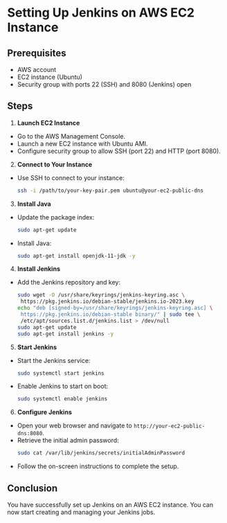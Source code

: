 # Setting Up Jenkins on AWS EC2 Instance

## Prerequisites

- AWS account
- EC2 instance (Ubuntu)
- Security group with ports 22 (SSH) and 8080 (Jenkins) open

## Steps

1. **Launch EC2 Instance**

- Go to the AWS Management Console.
- Launch a new EC2 instance with Ubuntu AMI.
- Configure security group to allow SSH (port 22) and HTTP (port 8080).

2. **Connect to Your Instance**

- Use SSH to connect to your instance:
  ```sh
  ssh -i /path/to/your-key-pair.pem ubuntu@your-ec2-public-dns
  ```

3. **Install Java**

- Update the package index:
  ```sh
  sudo apt-get update
  ```
- Install Java:
  ```sh
  sudo apt-get install openjdk-11-jdk -y
  ```

4. **Install Jenkins**

- Add the Jenkins repository and key:
  ```sh
  sudo wget -O /usr/share/keyrings/jenkins-keyring.asc \
   https://pkg.jenkins.io/debian-stable/jenkins.io-2023.key
  echo "deb [signed-by=/usr/share/keyrings/jenkins-keyring.asc] \
   https://pkg.jenkins.io/debian-stable binary/" | sudo tee \
   /etc/apt/sources.list.d/jenkins.list > /dev/null
  sudo apt-get update
  sudo apt-get install jenkins -y
  ```

5. **Start Jenkins**

- Start the Jenkins service:
  ```sh
  sudo systemctl start jenkins
  ```
- Enable Jenkins to start on boot:
  ```sh
  sudo systemctl enable jenkins
  ```

6. **Configure Jenkins**

- Open your web browser and navigate to `http://your-ec2-public-dns:8080`.
- Retrieve the initial admin password:
  ```sh
  sudo cat /var/lib/jenkins/secrets/initialAdminPassword
  ```
- Follow the on-screen instructions to complete the setup.

## Conclusion

You have successfully set up Jenkins on an AWS EC2 instance. You can now start creating and managing your Jenkins jobs.
